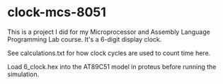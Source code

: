 # clock-mcs-8051
 This is a project I did for my Microprocessor and Assembly Language Programming Lab course. It's a 6-digit display clock.
 
 See calculations.txt for how clock cycles are used to count time here.
 
 Load 6_clock.hex into the AT89C51 model in proteus before running the simulation.
